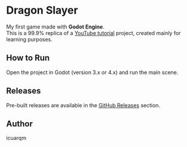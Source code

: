 # Dragon Slayer

My first game made with **Godot Engine**.  
This is a 99.9% replica of a [YouTube tutorial](https://youtu.be/LOhfqjmasi0?si=40e4rTwgO2-UWQ_H) project, created mainly for learning purposes.

## How to Run

Open the project in Godot (version 3.x or 4.x) and run the main scene.

## Releases

Pre-built releases are available in the [GitHub Releases](https://github.com/icuarqm/FirstGodotGame/releases) section.

## Author

icuarqm
